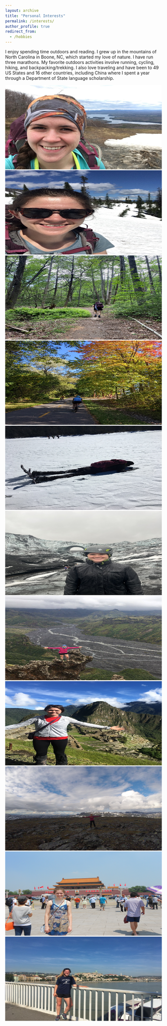 ```yaml
---
layout: archive
title: "Personal Interests"
permalink: /interests/
author_profile: true
redirect_from:
  - /hobbies
---
```


I enjoy spending time outdoors and reading. I grew up in the mountains of North Carolina in Boone, NC, which started my love of nature. I have run three marathons. My favorite outdoors activities involve running, cycling, hiking, and backpacking/trekking. I also love traveling and have been to 49 US States and 16 other countries, including China where I spent a year through a Department of State language scholarship. 

<img src="/images/backpacking_KWheeler.JPG" width="600" height="270">

<img src="/images/KWheeler_Backpacking2.jpeg" width="600" height="270">

<img src="/images/KWheeler_Backpacking3.jpeg" width="600" height="270">

<img src="/images/KWheeler_Cycling.jpeg" width="600" height="270">

<img src="/images/KWheeler_FallenSnow.jpeg" width="600" height="270">

<img src="/images/KWheeler_icelandGlacier.jpeg" width="600" height="270">

<img src="/images/KWheeler_IcelandHike.jpeg" width="600" height="270">

<img src="/images/KWheeler_Peru.jpeg" width="600" height="270">

<img src="/images/KWheeler_Sweden.jpg" width="600" height="270">

<img src="/images/KWheeler_China.JPG" width="600" height="270">

<img src="/images/KWheeler_Budapest.jpeg" width="600" height="270">
